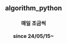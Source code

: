 ## <div align=center> algorithm_python </div>
### <div align=center> 매일 조금씩  <br><br>  since 24/05/15~</div>
 
